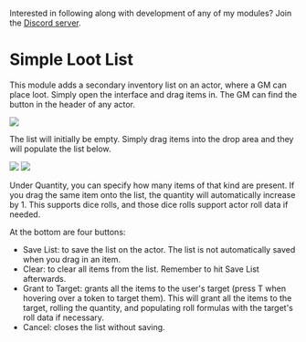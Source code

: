 Interested in following along with development of any of my modules? Join the [Discord server](https://discord.gg/QAG8eWABGT). 

# Simple Loot List

This module adds a secondary inventory list on an actor, where a GM can place loot. Simply open the interface and drag items in. The GM can find the button in the header of any actor.

<img src="https://i.imgur.com/dt98HA1.png" style="text-align: center;">

The list will initially be empty. Simply drag items into the drop area and they will populate the list below.

<img src="https://i.imgur.com/jPPQXIM.png" style="text-align: center;">
<img src="https://i.imgur.com/LAZE0Gf.png" style="text-align: center;">

Under Quantity, you can specify how many items of that kind are present. If you drag the same item onto the list, the quantity will automatically increase by 1. This supports dice rolls, and those dice rolls support actor roll data if needed.

At the bottom are four buttons:
- Save List: to save the list on the actor. The list is not automatically saved when you drag in an item.
- Clear: to clear all items from the list. Remember to hit Save List afterwards.
- Grant to Target: grants all the items to the user's target (press T when hovering over a token to target them). This will grant all the items to the target, rolling the quantity, and populating roll formulas with the target's roll data if necessary.
- Cancel: closes the list without saving.
